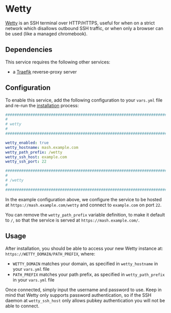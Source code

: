 # Wetty

[Wetty](https://github.com/butlerx/wetty/tree/main) is an SSH terminal over HTTP/HTTPS, useful for when on a strict network which disallows outbound SSH traffic, or when only a browser can be used (like a managed chromebook).

## Dependencies

This service requires the following other services:

- a [Traefik](traefik.md) reverse-proxy server

## Configuration

To enable this service, add the following configuration to your `vars.yml` file and re-run the [installation](../installing.md) process:

```yaml
########################################################################
#                                                                      #
# wetty                                                                #
#                                                                      #
########################################################################

wetty_enabled: true
wetty_hostname: mash.example.com
wetty_path_prefix: /wetty
wetty_ssh_host: example.com
wetty_ssh_port: 22

########################################################################
#                                                                      #
# /wetty                                                               #
#                                                                      #
########################################################################
```

In the example configuration above, we configure the service to be hosted at `https://mash.example.com/wetty` and connect to `example.com` on port `22`.

You can remove the `wetty_path_prefix` variable definition, to make it default to `/`, so that the service is served at `https://mash.example.com/`.

## Usage

After installation, you should be able to access your new Wetty instance at: `https://WETTY_DOMAIN/PATH_PREFIX`, where:

- `WETTY_DOMAIN` matches your domain, as specified in `wetty_hostname` in your `vars.yml` file
- `PATH_PREFIX` matches your path prefix, as specified in `wetty_path_prefix` in your `vars.yml` file

Once connected, simply input the username and password to use. Keep in mind that Wetty only supports password authentication, so if the SSH daemon at `wetty_ssh_host` only allows pubkey authentication you will not be able to connect.
